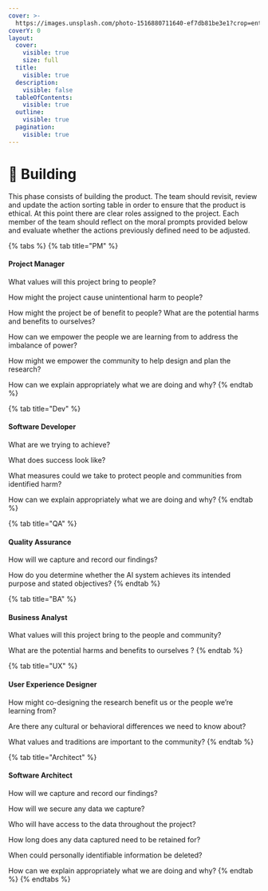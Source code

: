 ```yaml
---
cover: >-
  https://images.unsplash.com/photo-1516880711640-ef7db81be3e1?crop=entropy&cs=srgb&fm=jpg&ixid=M3wxOTcwMjR8MHwxfHNlYXJjaHwxfHxidWlsZHxlbnwwfHx8fDE3MDAwMTI4NDd8MA&ixlib=rb-4.0.3&q=85
coverY: 0
layout:
  cover:
    visible: true
    size: full
  title:
    visible: true
  description:
    visible: false
  tableOfContents:
    visible: true
  outline:
    visible: true
  pagination:
    visible: true
---
```


# 🔧 Building

This phase consists of building the product. The team should revisit, review and update the action sorting table in order to ensure that the product is ethical. At this point there are clear roles assigned to the project. Each member of the team should reflect on the moral prompts provided below and evaluate whether the actions previously defined need to be adjusted.



{% tabs %}
{% tab title="PM" %}
#### Project Manager

What values will this project bring to people?&#x20;

How might the project cause unintentional harm to people?&#x20;

How might the project be of benefit to people? What are the potential harms and benefits to ourselves?&#x20;

How can we empower the people we are learning from to address the imbalance of power?&#x20;

How might we empower the community to help design and plan the research?&#x20;

How can we explain appropriately what we are doing and why?
{% endtab %}

{% tab title="Dev" %}
#### Software Developer

What are we trying to achieve?&#x20;

What does success look like?&#x20;

What measures could we take to protect people and communities from identified harm?&#x20;

How can we explain appropriately what we are doing and why?
{% endtab %}

{% tab title="QA" %}
#### Quality Assurance

How will we capture and record our findings?

How do you determine whether the AI system achieves its intended purpose and stated objectives?
{% endtab %}

{% tab title="BA" %}
#### Business Analyst

What values will this project bring to the people and community?&#x20;

What are the potential harms and benefits to ourselves ?
{% endtab %}

{% tab title="UX" %}
#### User Experience Designer

How might co-designing the research benefit us or the people we’re learning from?&#x20;

Are there any cultural or behavioral differences we need to know about?&#x20;

What values and traditions are important to the community?
{% endtab %}

{% tab title="Architect" %}
#### Software Architect

How will we capture and record our findings? &#x20;

How will we secure any data we capture? &#x20;

Who will have access to the data throughout the project? &#x20;

How long does any data captured need to be retained for? &#x20;

When could personally identifiable information be deleted?&#x20;

How can we explain appropriately what we are doing and why?&#x20;
{% endtab %}
{% endtabs %}
